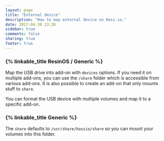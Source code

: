 ```yaml
---
layout: page
title: "External device"
description: "How to map external device on Hass.io."
date: 2017-04-30 13:28
sidebar: true
comments: false
sharing: true
footer: true
---
```


### {% linkable_title ResinOS / Generic %}

Map the USB drive into add-on with `devices` options. If you need it on multiple add-ons, you can use the `/share` folder which is accessible from various add-ons.
It is also possible to create an add-on that only mounts stuff to `share`.

You can format the USB device with multiple volumes and map it to a specific add-on.

### {% linkable_title Generic %}

The `share` defaults to `/usr/share/hassio/share` so you can mount your volumes into this folder.
